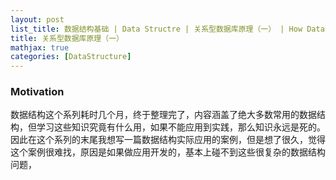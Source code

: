 ```yaml
---
layout: post
list_title: 数据结构基础 | Data Structre | 关系型数据库原理（一） | How Database work 1
title: 关系型数据库原理（一）
mathjax: true
categories: [DataStructure]
---
```


### Motivation

数据结构这个系列耗时几个月，终于整理完了，内容涵盖了绝大多数常用的数据结构，但学习这些知识究竟有什么用，如果不能应用到实践，那么知识永远是死的。因此在这个系列的末尾我想写一篇数据结构实际应用的案例，但是想了很久，觉得这个案例很难找，原因是如果做应用开发的，基本上碰不到这些很复杂的数据结构问题，
